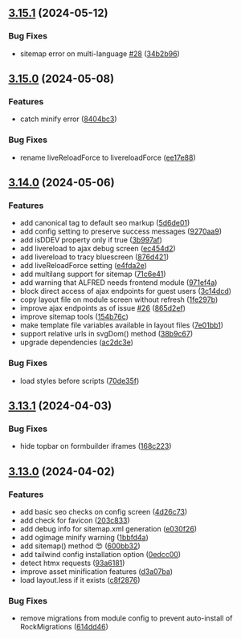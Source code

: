 ## [3.15.1](https://github.com/baumrock/RockFrontend/compare/v3.15.0...v3.15.1) (2024-05-12)


### Bug Fixes

* sitemap error on multi-language [#28](https://github.com/baumrock/RockFrontend/issues/28) ([34b2b96](https://github.com/baumrock/RockFrontend/commit/34b2b96d9df89544503543905ebf2fa8b1666403))

## [3.15.0](https://github.com/baumrock/RockFrontend/compare/v3.14.0...v3.15.0) (2024-05-08)


### Features

* catch minify error ([8404bc3](https://github.com/baumrock/RockFrontend/commit/8404bc3bbe0169cafcaf2ecb1414dee4a665c8ed))


### Bug Fixes

* rename liveReloadForce to livereloadForce ([ee17e88](https://github.com/baumrock/RockFrontend/commit/ee17e880cb9165e38e1f3c1b27a091eb0022ff7b))

## [3.14.0](https://github.com/baumrock/RockFrontend/compare/v3.13.1...v3.14.0) (2024-05-06)


### Features

* add canonical tag to default seo markup ([5d6de01](https://github.com/baumrock/RockFrontend/commit/5d6de0129a5d02710c2051aee8f0789ed9dd957a))
* add config setting to preserve success messages ([9270aa9](https://github.com/baumrock/RockFrontend/commit/9270aa988f4221196d0eb7793e8a563142f3ed85))
* add isDDEV property only if true ([3b997af](https://github.com/baumrock/RockFrontend/commit/3b997af19b62b1202f33846c68f89f4433696a5e))
* add livereload to ajax debug screen ([ec454d2](https://github.com/baumrock/RockFrontend/commit/ec454d2a78d3be720c154fbaaf1f3695dafa79ff))
* add livereload to tracy bluescreen ([876d421](https://github.com/baumrock/RockFrontend/commit/876d421376dfbc3e026610d7dc06cc3362937602))
* add liveReloadForce setting ([e4fda2e](https://github.com/baumrock/RockFrontend/commit/e4fda2e6efb3104945a89ca0976e8e4bff889154))
* add multilang support for sitemap ([71c6e41](https://github.com/baumrock/RockFrontend/commit/71c6e414324c3fab3af6e856b8be087463c5244a))
* add warning that ALFRED needs frontend module ([971ef4a](https://github.com/baumrock/RockFrontend/commit/971ef4a7a31c6d96c8dab4f1c8393fba4bd2fd36))
* block direct access of ajax endpoints for guest users ([3c14dcd](https://github.com/baumrock/RockFrontend/commit/3c14dcd7361535817015c8187e8ce067e8e9d363))
* copy layout file on module screen without refresh ([1fe297b](https://github.com/baumrock/RockFrontend/commit/1fe297bc87e304946f47babdd79e8dda657bcf59))
* improve ajax endpoints as of issue [#26](https://github.com/baumrock/RockFrontend/issues/26) ([865d2ef](https://github.com/baumrock/RockFrontend/commit/865d2ef5409f9de01e321d1dc599512a3494cf0c))
* improve sitemap tools ([154b76c](https://github.com/baumrock/RockFrontend/commit/154b76c956421ef94af8422a04b4804e7725e139))
* make template file variables available in layout files ([7e01bb1](https://github.com/baumrock/RockFrontend/commit/7e01bb1cb2ad10f4a72c0b7855b4bdc9404f6269))
* support relative urls in svgDom() method ([38b9c67](https://github.com/baumrock/RockFrontend/commit/38b9c67574e4a4d41d53c0567f576d49d7bf88fd))
* upgrade dependencies ([ac2dc3e](https://github.com/baumrock/RockFrontend/commit/ac2dc3e851880d59a016f476f6668d1982392610))


### Bug Fixes

* load styles before scripts ([70de35f](https://github.com/baumrock/RockFrontend/commit/70de35f4e058558038940de1b2dd0ce957bbeed4))

## [3.13.1](https://github.com/baumrock/RockFrontend/compare/v3.13.0...v3.13.1) (2024-04-03)


### Bug Fixes

* hide topbar on formbuilder iframes ([168c223](https://github.com/baumrock/RockFrontend/commit/168c223bb7fbe49a90c7a2faf78fbf1e7df56738))

## [3.13.0](https://github.com/baumrock/RockFrontend/compare/v3.12.0...v3.13.0) (2024-04-02)


### Features

* add basic seo checks on config screen ([4d26c73](https://github.com/baumrock/RockFrontend/commit/4d26c730ef65d2cfb0bb893b80b5f24031c24d10))
* add check for favicon ([203c833](https://github.com/baumrock/RockFrontend/commit/203c83379286080079416b6d59785274bdfcd20a))
* add debug info for sitemap.xml generation ([e030f26](https://github.com/baumrock/RockFrontend/commit/e030f26fe00b78f69e045ee6162c4ef5fe7b8a0d))
* add ogimage minify warning ([1bbfd4a](https://github.com/baumrock/RockFrontend/commit/1bbfd4a4e65cdf1249a61c0b90c0dcfcadf13d94))
* add sitemap() method 😍 ([600bb32](https://github.com/baumrock/RockFrontend/commit/600bb320939371c1e678e09719431478feffbddf))
* add tailwind config installation option ([0edcc00](https://github.com/baumrock/RockFrontend/commit/0edcc00951ceab918f22a40b4d5949a2eed34630))
* detect htmx requests ([93a6181](https://github.com/baumrock/RockFrontend/commit/93a6181195a1973964391058fba5c481d692b073))
* improve asset minification features ([d3a07ba](https://github.com/baumrock/RockFrontend/commit/d3a07ba18816f11cb82c049d05133f4d08e313f0))
* load layout.less if it exists ([c8f2876](https://github.com/baumrock/RockFrontend/commit/c8f2876892d2ca037dddf71b7b8da1841ee0bcde))


### Bug Fixes

* remove migrations from module config to prevent auto-install of RockMigrations ([614dd46](https://github.com/baumrock/RockFrontend/commit/614dd46868944318ee8cb92052c131697528502c))

